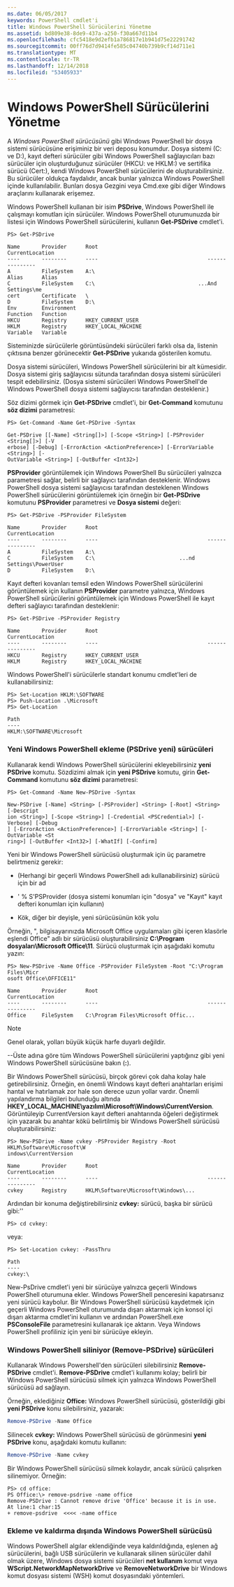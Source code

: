 ```yaml
---
ms.date: 06/05/2017
keywords: PowerShell cmdlet'i
title: Windows PowerShell Sürücülerini Yönetme
ms.assetid: bd809e38-8de9-437a-a250-f30a667d11b4
ms.openlocfilehash: cfc5418e9d2efb1a786817e1b941d75e22291742
ms.sourcegitcommit: 00ff76d7d9414fe585c04740b739b9cf14d711e1
ms.translationtype: MT
ms.contentlocale: tr-TR
ms.lasthandoff: 12/14/2018
ms.locfileid: "53405933"
---
```

# <a name="managing-windows-powershell-drives"></a>Windows PowerShell Sürücülerini Yönetme

A *Windows PowerShell sürücüsünü* gibi Windows PowerShell bir dosya sistemi sürücüsüne erişiminiz bir veri deposu konumdur. Dosya sistemi (C: ve D:), kayıt defteri sürücüler gibi Windows PowerShell sağlayıcıları bazı sürücüler için oluşturduğunuz sürücüler (HKCU: ve HKLM:) ve sertifika sürücü (Cert:), kendi Windows PowerShell sürücülerini de oluşturabilirsiniz. Bu sürücüler oldukça faydalıdır, ancak bunlar yalnızca Windows PowerShell içinde kullanılabilir. Bunları dosya Gezgini veya Cmd.exe gibi diğer Windows araçlarını kullanarak erişemez.

Windows PowerShell kullanan bir isim **PSDrive**, Windows PowerShell ile çalışmayı komutları için sürücüler. Windows PowerShell oturumunuzda bir listesi için Windows PowerShell sürücülerini, kullanın **Get-PSDrive** cmdlet'i.

```
PS> Get-PSDrive

Name       Provider      Root                                   CurrentLocation
----       --------      ----                                   ---------------
A          FileSystem    A:\
Alias      Alias
C          FileSystem    C:\                                 ...And Settings\me
cert       Certificate   \
D          FileSystem    D:\
Env        Environment
Function   Function
HKCU       Registry      HKEY_CURRENT_USER
HKLM       Registry      HKEY_LOCAL_MACHINE
Variable   Variable
```

Sisteminizde sürücülerle görüntüsündeki sürücüleri farklı olsa da, listenin çıktısına benzer görünecektir **Get-PSDrive** yukarıda gösterilen komutu.

Dosya sistemi sürücüleri, Windows PowerShell sürücülerini bir alt kümesidir. Dosya sistemi giriş sağlayıcısı sütunda tarafından dosya sistemi sürücüleri tespit edebilirsiniz. (Dosya sistemi sürücüleri Windows PowerShell'de Windows PowerShell dosya sistemi sağlayıcısı tarafından desteklenir.)

Söz dizimi görmek için **Get-PSDrive** cmdlet'i, bir **Get-Command** komutunu **söz dizimi** parametresi:

```
PS> Get-Command -Name Get-PSDrive -Syntax

Get-PSDrive [[-Name] <String[]>] [-Scope <String>] [-PSProvider <String[]>] [-V
erbose] [-Debug] [-ErrorAction <ActionPreference>] [-ErrorVariable <String>] [-
OutVariable <String>] [-OutBuffer <Int32>]
```

**PSProvider** görüntülemek için Windows PowerShell Bu sürücüleri yalnızca parametresi sağlar, belirli bir sağlayıcı tarafından desteklenir. Windows PowerShell dosya sistemi sağlayıcısı tarafından desteklenen Windows PowerShell sürücülerini görüntülemek için örneğin bir **Get-PSDrive** komutunu **PSProvider** parametresi ve  **Dosya sistemi** değeri:

```
PS> Get-PSDrive -PSProvider FileSystem

Name       Provider      Root                                   CurrentLocation
----       --------      ----                                   ---------------
A          FileSystem    A:\
C          FileSystem    C:\                           ...nd Settings\PowerUser
D          FileSystem    D:\
```

Kayıt defteri kovanları temsil eden Windows PowerShell sürücülerini görüntülemek için kullanın **PSProvider** parametre yalnızca, Windows PowerShell sürücülerini görüntülemek için Windows PowerShell ile kayıt defteri sağlayıcı tarafından desteklenir:

```
PS> Get-PSDrive -PSProvider Registry

Name       Provider      Root                                   CurrentLocation
----       --------      ----                                   ---------------
HKCU       Registry      HKEY_CURRENT_USER
HKLM       Registry      HKEY_LOCAL_MACHINE
```

Windows PowerShell'i sürücülerle standart konumu cmdlet'leri de kullanabilirsiniz:

```
PS> Set-Location HKLM:\SOFTWARE
PS> Push-Location .\Microsoft
PS> Get-Location

Path
----
HKLM:\SOFTWARE\Microsoft
```

### <a name="adding-new-windows-powershell-drives-new-psdrive"></a>Yeni Windows PowerShell ekleme (PSDrive yeni) sürücüleri

Kullanarak kendi Windows PowerShell sürücülerini ekleyebilirsiniz **yeni PSDrive** komutu. Sözdizimi almak için **yeni PSDrive** komutu, girin **Get-Command** komutunu **söz dizimi** parametresi:

```
PS> Get-Command -Name New-PSDrive -Syntax

New-PSDrive [-Name] <String> [-PSProvider] <String> [-Root] <String> [-Descript
ion <String>] [-Scope <String>] [-Credential <PSCredential>] [-Verbose] [-Debug
] [-ErrorAction <ActionPreference>] [-ErrorVariable <String>] [-OutVariable <St
ring>] [-OutBuffer <Int32>] [-WhatIf] [-Confirm]
```

Yeni bir Windows PowerShell sürücüsü oluşturmak için üç parametre belirtmeniz gerekir:

- (Herhangi bir geçerli Windows PowerShell adı kullanabilirsiniz) sürücü için bir ad

- ' % S'PSProvider (dosya sistemi konumları için "dosya" ve "Kayıt" kayıt defteri konumları için kullanın)

- Kök, diğer bir deyişle, yeni sürücüsünün kök yolu

Örneğin, ", bilgisayarınızda Microsoft Office uygulamaları gibi içeren klasörle eşlendi Office" adlı bir sürücüsü oluşturabilirsiniz **C:\\Program dosyaları\\Microsoft Office\\11**. Sürücü oluşturmak için aşağıdaki komutu yazın:

```
PS> New-PSDrive -Name Office -PSProvider FileSystem -Root "C:\Program Files\Micr
osoft Office\OFFICE11"

Name       Provider      Root                                   CurrentLocation
----       --------      ----                                   ---------------
Office     FileSystem    C:\Program Files\Microsoft Offic...
```

> [!NOTE]
> Genel olarak, yolları büyük küçük harfe duyarlı değildir.

--Üste adına göre tüm Windows PowerShell sürücülerini yaptığınız gibi yeni Windows PowerShell sürücüsüne bakın (**:**).

Bir Windows PowerShell sürücüsü, birçok görevi çok daha kolay hale getirebilirsiniz. Örneğin, en önemli Windows kayıt defteri anahtarları erişimi hantal ve hatırlamak zor hale son derece uzun yollar vardır. Önemli yapılandırma bilgileri bulunduğu altında **HKEY_LOCAL_MACHINE\\yazılım\\Microsoft\\Windows\\CurrentVersion**. Görüntüleyip CurrentVersion kayıt defteri anahtarında öğeleri değiştirmek için yazarak bu anahtar kökü belirtilmiş bir Windows PowerShell sürücüsü oluşturabilirsiniz:

```
PS> New-PSDrive -Name cvkey -PSProvider Registry -Root HKLM\Software\Microsoft\W
indows\CurrentVersion

Name       Provider      Root                                   CurrentLocation
----       --------      ----                                   ---------------
cvkey      Registry      HKLM\Software\Microsoft\Windows\...
```

Ardından bir konuma değiştirebilirsiniz **cvkey:** sürücü, başka bir sürücü gibi:''

`PS> cd cvkey:`

veya:

```
PS> Set-Location cvkey: -PassThru

Path
----
cvkey:\
```

New-PsDrive cmdlet'i yeni bir sürücüye yalnızca geçerli Windows PowerShell oturumuna ekler. Windows PowerShell penceresini kapatırsanız yeni sürücü kaybolur. Bir Windows PowerShell sürücüsü kaydetmek için geçerli Windows PowerShell oturumunda dışarı aktarmak için konsol içi dışarı aktarma cmdlet'ini kullanın ve ardından PowerShell.exe **PSConsoleFile** parametresini kullanarak içe aktarın. Veya Windows PowerShell profiliniz için yeni bir sürücüye ekleyin.

### <a name="deleting-windows-powershell-drives-remove-psdrive"></a>Windows PowerShell siliniyor (Remove-PSDrive) sürücüleri

Kullanarak Windows Powershell'den sürücüleri silebilirsiniz **Remove-PSDrive** cmdlet'i. **Remove-PSDrive** cmdlet'i kullanımı kolay; belirli bir Windows PowerShell sürücüsü silmek için yalnızca Windows PowerShell sürücüsü ad sağlayın.

Örneğin, eklediğiniz **Office:** Windows PowerShell sürücüsü, gösterildiği gibi **yeni PSDrive** konu silebilirsiniz, yazarak:

```powershell
Remove-PSDrive -Name Office
```

Silinecek **cvkey:** Windows PowerShell sürücüsü de görünmesini **yeni PSDrive** konu, aşağıdaki komutu kullanın:

```powershell
Remove-PSDrive -Name cvkey
```

Bir Windows PowerShell sürücüsü silmek kolaydır, ancak sürücü çalışırken silinemiyor. Örneğin:

```
PS> cd office:
PS Office:\> remove-psdrive -name office
Remove-PSDrive : Cannot remove drive 'Office' because it is in use.
At line:1 char:15
+ remove-psdrive  <<<< -name office
```

### <a name="adding-and-removing-drives-outside-windows-powershell"></a>Ekleme ve kaldırma dışında Windows PowerShell sürücüsü

Windows PowerShell algılar eklendiğinde veya kaldırıldığında, eşlenen ağ sürücülerini, bağlı USB sürücülerin ve kullanarak silinen sürücüler dahil olmak üzere, Windows dosya sistemi sürücüleri **net kullanım** komut veya  **WScript.NetworkMapNetworkDrive** ve **RemoveNetworkDrive** bir Windows komut dosyası sistemi (WSH) komut dosyasındaki yöntemleri.